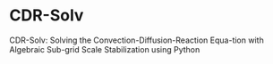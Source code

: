 # CDR-Solv
CDR-Solv: Solving the Convection-Diffusion-Reaction Equa-tion with Algebraic Sub-grid Scale Stabilization using Python
